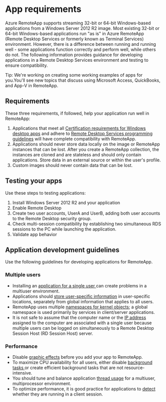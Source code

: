 
<properties
    pageTitle="App requirements for Azure RemoteApp | Windows Azure"
    description="Learn about the requirements for apps that you want to use in Azure RemoteApp"
    services="remoteapp"
    documentationCenter=""
    authors="lizap"
    manager="mbaldwin" />

<tags
	ms.service="remoteapp"
	ms.date="12/05/2015"
	wacn.date=""/>



# App requirements
Azure RemoteApp supports streaming 32-bit or 64-bit Windows-based applications from a Windows Server 2012 R2 image. Most existing 32-bit or 64-bit Windows-based applications run "as is" in Azure RemoteApp (Remote Desktop Services or formerly known as Terminal Services) environment. However, there is a difference between running and running well - some applications function correctly and perform well, while others do not. The following information provides guidance for developing applications in a Remote Desktop Services environment and testing to ensure compatibility.

Tip: We're working on creating some working examples of apps for you.You'll see new topics that discuss using Microsoft Access, QuickBooks, and App-V in RemoteApp.

## Requirements
These three requirements, if followed, help your application run well in RemoteApp:

1.	Applications that meet all [Certification requirements for Windows desktop apps](https://msdn.microsoft.com/zh-cn/library/windows/desktop/hh749939.aspx) and adhere to [Remote Desktop Services programming guidelines](https://msdn.microsoft.com/zh-cn/library/aa383490.aspx) will have complete compatibility with RemoteApp.
2.	Applications should never store data locally on the image or RemoteApp instances that can be lost.  After you create a RemoteApp collection, the instances are cloned and are stateless and should only contain applications. Store data in an external source or within the user's profile.
3.	Custom images should never contain data that can be lost.  

## Testing your apps
Use these steps to testing applications:

1.	Install Windows Server 2012 R2 and your application
2.	Enable Remote Desktop
3.	Create two user accounts, UserA and UserB, adding both user accounts to the Remote Desktop security group.
4.	Check multi-session compatibility by establishing two simultaneous RDS sessions to the PC while launching the application.
5.	Validate app behavior

## Application development guidelines
Use the following guidelines for developing applications for RemoteApp.

### Multiple users

- Installing an [application for a single user ](https://msdn.microsoft.com/zh-cn/library/aa380661.aspx)can create problems in a multiuser environment.
- Applications should [store user-specific information](https://msdn.microsoft.com/zh-cn/library/aa383452.aspx) in user-specific locations, separately from global information that applies to all users.
- RemoteApp uses multiple [namespaces for kernel objects](https://msdn.microsoft.com/zh-cn/library/aa382954.aspx); a global namespace is used primarily by services in client/server applications.
- It is not safe to assume that the computer name or the [IP address](https://msdn.microsoft.com/zh-cn/library/aa382942.aspx) assigned to the computer are associated with a single user because multiple users can be logged on simultaneously to a Remote Desktop Session Host (RD Session Host) server.

### Performance
- Disable [graphic effects](https://msdn.microsoft.com/zh-cn/library/aa380822.aspx) before you add your app to RemoteApp.
- To maximize CPU availability for all users, either disable [background tasks ](https://msdn.microsoft.com/zh-cn/library/aa380665.aspx) or create efficient background tasks that are not resource-intensive.
- You should tune and balance application [thread usage](https://msdn.microsoft.com/zh-cn/library/aa383520.aspx) for a multiuser, multiprocessor environment.
- To optimize performance, it is good practice for applications to [detect](https://msdn.microsoft.com/zh-cn/library/aa380798.aspx) whether they are running in a client session.
